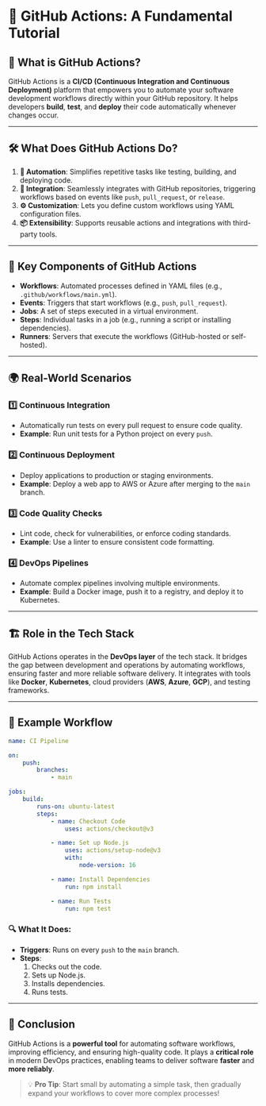 # 🌟 GitHub Actions: A Fundamental Tutorial

## 🚀 What is GitHub Actions?

GitHub Actions is a **CI/CD (Continuous Integration and Continuous Deployment)** platform that empowers you to automate your software development workflows directly within your GitHub repository. It helps developers **build**, **test**, and **deploy** their code automatically whenever changes occur.

---

## 🛠️ What Does GitHub Actions Do?

1. **🔄 Automation**: Simplifies repetitive tasks like testing, building, and deploying code.
2. **🔗 Integration**: Seamlessly integrates with GitHub repositories, triggering workflows based on events like `push`, `pull_request`, or `release`.
3. **⚙️ Customization**: Lets you define custom workflows using YAML configuration files.
4. **📦 Extensibility**: Supports reusable actions and integrations with third-party tools.

---

## 🧩 Key Components of GitHub Actions

- **Workflows**: Automated processes defined in YAML files (e.g., `.github/workflows/main.yml`).
- **Events**: Triggers that start workflows (e.g., `push`, `pull_request`).
- **Jobs**: A set of steps executed in a virtual environment.
- **Steps**: Individual tasks in a job (e.g., running a script or installing dependencies).
- **Runners**: Servers that execute the workflows (GitHub-hosted or self-hosted).

---

## 🌍 Real-World Scenarios

### 1️⃣ Continuous Integration
- Automatically run tests on every pull request to ensure code quality.
- **Example**: Run unit tests for a Python project on every `push`.

### 2️⃣ Continuous Deployment
- Deploy applications to production or staging environments.
- **Example**: Deploy a web app to AWS or Azure after merging to the `main` branch.

### 3️⃣ Code Quality Checks
- Lint code, check for vulnerabilities, or enforce coding standards.
- **Example**: Use a linter to ensure consistent code formatting.

### 4️⃣ DevOps Pipelines
- Automate complex pipelines involving multiple environments.
- **Example**: Build a Docker image, push it to a registry, and deploy it to Kubernetes.

---

## 🏗️ Role in the Tech Stack

GitHub Actions operates in the **DevOps layer** of the tech stack. It bridges the gap between development and operations by automating workflows, ensuring faster and more reliable software delivery. It integrates with tools like **Docker**, **Kubernetes**, cloud providers (**AWS**, **Azure**, **GCP**), and testing frameworks.

---

## 📝 Example Workflow

```yaml
name: CI Pipeline

on:
    push:
        branches:
            - main

jobs:
    build:
        runs-on: ubuntu-latest
        steps:
            - name: Checkout Code
                uses: actions/checkout@v3

            - name: Set up Node.js
                uses: actions/setup-node@v3
                with:
                    node-version: 16

            - name: Install Dependencies
                run: npm install

            - name: Run Tests
                run: npm test
```

### 🔍 What It Does:
- **Triggers**: Runs on every `push` to the `main` branch.
- **Steps**:
    1. Checks out the code.
    2. Sets up Node.js.
    3. Installs dependencies.
    4. Runs tests.

---

## 🎯 Conclusion

GitHub Actions is a **powerful tool** for automating software workflows, improving efficiency, and ensuring high-quality code. It plays a **critical role** in modern DevOps practices, enabling teams to deliver software **faster** and **more reliably**.

> 💡 **Pro Tip**: Start small by automating a simple task, then gradually expand your workflows to cover more complex processes!